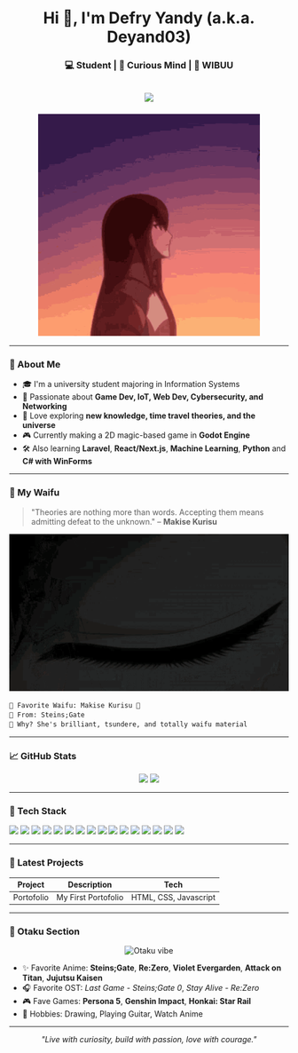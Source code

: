 <h1 align="center">Hi 👋, I'm Defry Yandy (a.k.a. Deyand03)</h1>
<h3 align="center">💻 Student | 🌌 Curious Mind | 🧪 WIBUU 

</h3>
<h2 align="center">
<img href="https://github.com/deyand03" src="https://komarev.com/ghpvc/?username=deyand03&label=Pengunjung&color=0e75b6&style=flat">
</h2>
<p align="center">
  <img src="img/kurisu-steinsgate.gif" width="400" alt="Makise Kurisu">
</p>

---

### 🧠 About Me
- 🎓 I'm a university student majoring in Information Systems
- 🚀 Passionate about **Game Dev, IoT, Web Dev, Cybersecurity, and Networking**
- 🧪 Love exploring **new knowledge, time travel theories, and the universe**
- 🎮 Currently making a 2D magic-based game in **Godot Engine**
- 🛠️ Also learning **Laravel**, **React/Next.js**, **Machine Learning**, **Python** and **C# with WinForms**

---

### 💖 My Waifu
> "Theories are nothing more than words. Accepting them means admitting defeat to the unknown." – **Makise Kurisu**

<p align="center">
  <img src="/img/amadeus-kurisu (1).gif">
</p>

```markdown
📌 Favorite Waifu: Makise Kurisu 🧠
🔭 From: Steins;Gate
🧃 Why? She's brilliant, tsundere, and totally waifu material
```

---

### 📈 GitHub Stats
<p align="center">
  <img src="https://github-readme-stats.vercel.app/api?username=Deyand03&show_icons=true&theme=tokyonight">
  <img src="https://github-readme-stats.vercel.app/api/top-langs/?username=Deyand03&layout=compact&theme=tokyonight">
</p>

---

### 🧰 Tech Stack
<p align="left">

  <img src="https://img.shields.io/badge/HTML5-E34F26?style=for-the-badge&logo=html5&logoColor=white" />
  <img src="https://img.shields.io/badge/CSS3-1572B6?style=for-the-badge&logo=css3&logoColor=white" />
  <img src="https://img.shields.io/badge/JavaScript-323330?style=for-the-badge&logo=javascript&logoColor=F7DF1E" />
  <img src="https://img.shields.io/badge/PHP-777BB4?style=for-the-badge&logo=php&logoColor=white" />
  <img src="https://img.shields.io/badge/-Laravel-FF2D20?style=for-the-badge&logo=laravel&logoColor=white" />
  <img src="https://img.shields.io/badge/React-20232A?style=for-the-badge&logo=react&logoColor=61DAFB" />
  <img src="https://img.shields.io/badge/-Godot-478CBF?style=for-the-badge&logo=godot-engine&logoColor=white" />
  <img src="https://img.shields.io/badge/-C%23-239120?style=for-the-badge&logo=c-sharp&logoColor=white" />
  <img src="https://img.shields.io/badge/-Node.js-339933?style=for-the-badge&logo=nodedotjs&logoColor=white" />
  <img src="https://img.shields.io/badge/Python-FFD43B?style=for-the-badge&logo=python&logoColor=blue" />
  <img src="https://img.shields.io/badge/Bootstrap-563D7C?style=for-the-badge&logo=bootstrap&logoColor=white" />
  <img src="https://img.shields.io/badge/Tailwind_CSS-38B2AC?style=for-the-badge&logo=tailwind-css&logoColor=white" />
  <img src="https://img.shields.io/badge/daisyUI-1ad1a5?style=for-the-badge&logo=daisyui&logoColor=white" />
  <img src="https://img.shields.io/badge/Express%20js-000000?style=for-the-badge&logo=express&logoColor=white" />
  <img src="https://img.shields.io/badge/Postman-FF6C37?style=for-the-badge&logo=Postman&logoColor=white" />
  <img src="https://img.shields.io/badge/ChatGPT-74aa9c?style=for-the-badge&logo=openai&logoColor=white" />
  
</p>


---

### 📝 Latest Projects
| Project | Description | Tech |
|--------|-------------|------|
| Portofolio | My First Portofolio | HTML, CSS, Javascript |

---

### 🍥 Otaku Section
<p align="center">
  <img src="https://i.pinimg.com/originals/1e/36/33/1e36332f23a7437385f287d39316fdbe.gif" width="200" alt="Otaku vibe">
</p>

- ✨ Favorite Anime: 
**Steins;Gate**, **Re:Zero**, **Violet Evergarden**, **Attack on Titan**, **Jujutsu Kaisen**
- 🎧 Favorite OST: 
*Last Game - Steins;Gate 0*, *Stay Alive - Re:Zero*
- 🎮 Fave Games:
**Persona 5**, **Genshin Impact**, **Honkai: Star Rail**
- 🎨 Hobbies: 
Drawing, Playing Guitar, Watch Anime


---

<p align="center">
  <i>"Live with curiosity, build with passion, love with courage."</i>
</p>